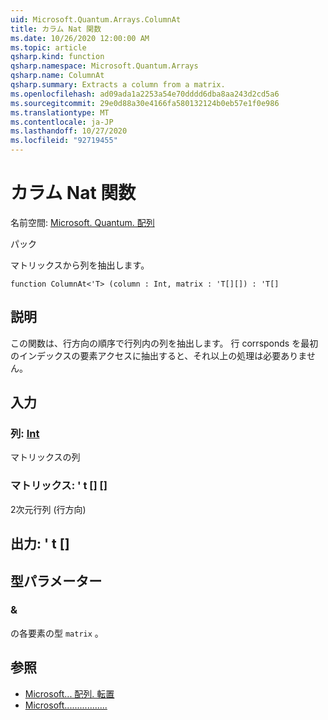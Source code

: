 ```yaml
---
uid: Microsoft.Quantum.Arrays.ColumnAt
title: カラム Nat 関数
ms.date: 10/26/2020 12:00:00 AM
ms.topic: article
qsharp.kind: function
qsharp.namespace: Microsoft.Quantum.Arrays
qsharp.name: ColumnAt
qsharp.summary: Extracts a column from a matrix.
ms.openlocfilehash: ad09ada1a2253a54e70dddd6dba8aa243d2cd5a6
ms.sourcegitcommit: 29e0d88a30e4166fa580132124b0eb57e1f0e986
ms.translationtype: MT
ms.contentlocale: ja-JP
ms.lasthandoff: 10/27/2020
ms.locfileid: "92719455"
---
```

# <a name="columnat-function"></a>カラム Nat 関数

名前空間: [Microsoft. Quantum. 配列](xref:Microsoft.Quantum.Arrays)

パック [](https://nuget.org/packages/)


マトリックスから列を抽出します。

```qsharp
function ColumnAt<'T> (column : Int, matrix : 'T[][]) : 'T[]
```


## <a name="description"></a>説明

この関数は、行方向の順序で行列内の列を抽出します。
行 corrsponds を最初のインデックスの要素アクセスに抽出すると、それ以上の処理は必要ありません。

## <a name="input"></a>入力

### <a name="column--int"></a>列: [Int](xref:microsoft.quantum.lang-ref.int)

マトリックスの列


### <a name="matrix--t"></a>マトリックス: ' t [] []

2次元行列 (行方向)



## <a name="output--t"></a>出力: ' t []



## <a name="type-parameters"></a>型パラメーター

### <a name="t"></a>&

の各要素の型 `matrix` 。

## <a name="see-also"></a>参照

- [Microsoft... 配列. 転置](xref:Microsoft.Quantum.Arrays.Transposed)
- [Microsoft.................](xref:Microsoft.Quantum.Arrays.Diagonal)